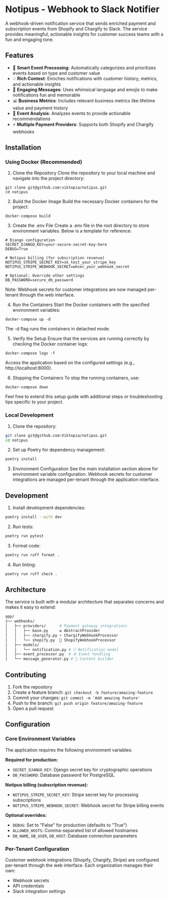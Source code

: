 # Notipus - Webhook to Slack Notifier

A webhook-driven notification service that sends enriched payment and subscription events from Shopify and Chargify to Slack. The service provides meaningful, actionable insights for customer success teams with a fun and engaging tone.

## Features

- 🎯 **Smart Event Processing**: Automatically categorizes and prioritizes events based on type and customer value
- 💡 **Rich Context**: Enriches notifications with customer history, metrics, and actionable insights
- 🎨 **Engaging Messages**: Uses whimsical language and emojis to make notifications fun and memorable
- 📊 **Business Metrics**: Includes relevant business metrics like lifetime value and payment history
- 🔄 **Event Analysis**: Analyzes events to provide actionable recommendations
- ⚡ **Multiple Payment Providers**: Supports both Shopify and Chargify webhooks

## Installation

### Using Docker (Recommended)

1. Clone the Repository
Clone the repository to your local machine and navigate into the project directory:
```
git clone git@github.com:viktopia/notipus.git
cd notipus
```

2. Build the Docker Image
Build the necessary Docker containers for the project:
```
docker-compose build
```

3. Create the .env File
Create a .env file in the root directory to store environment variables. Below is a template for reference:
```
# Django configuration
SECRET_DJANGO_KEY=your-secure-secret-key-here
DEBUG=True

# Notipus billing (for subscription revenue)
NOTIPUS_STRIPE_SECRET_KEY=sk_test_your_stripe_key
NOTIPUS_STRIPE_WEBHOOK_SECRET=whsec_your_webhook_secret

# Optional: Override other settings
DB_PASSWORD=secure_db_password
```
Note: Webhook secrets for customer integrations are now managed per-tenant through the web interface.

4. Run the Containers
Start the Docker containers with the specified environment variables:
```
docker-compose up -d
```
The -d flag runs the containers in detached mode.

5. Verify the Setup
Ensure that the services are running correctly by checking the Docker container logs:
```
docker-compose logs -f
```
Access the application based on the configured settings (e.g., http://localhost:8000).

6. Stopping the Containers
To stop the running containers, use:
```
docker-compose down
```
Feel free to extend this setup guide with additional steps or troubleshooting tips specific to your project.

### Local Development

1. Clone the repository:
```bash
git clone git@github.com:Viktopia/notipus.git
cd notipus
```

2. Set up Poetry for dependency management:
```bash
poetry install
```

3. Environment Configuration
See the main installation section above for environment variable configuration. Webhook secrets for customer integrations are managed per-tenant through the application interface.

## Development

1. Install development dependencies:
```bash
poetry install --with dev
```

2. Run tests:
```bash
poetry run pytest
```

3. Format code:
```bash
poetry run ruff format .
```

4. Run linting:
```bash
poetry run ruff check .
```
## Architecture
The service is built with a modular architecture that separates concerns and makes it easy to extend:

```bash
app/
├── webhooks/
│   ├── providers/      # Payment gateway integrations
│   │   ├── base.py     ♻️ AbstractProvider
│   │   ├── chargify.py ⚡ ChargifyWebhookProcessor
│   │   └── shopify.py  🛒 ShopifyWebhookProcessor
│   ├── models/
│   │   └── notification.py # 🗄️ Notification model
│   ├── event_processor.py  # ⚙️ Event handling
│   └── message_generator.py # 📨 Content builder
```

## Contributing

1. Fork the repository
2. Create a feature branch: `git checkout -b feature/amazing-feature`
3. Commit your changes: `git commit -m 'Add amazing feature'`
4. Push to the branch: `git push origin feature/amazing-feature`
5. Open a pull request

## Configuration

### Core Environment Variables

The application requires the following environment variables:

**Required for production:**
- `SECRET_DJANGO_KEY`: Django secret key for cryptographic operations
- `DB_PASSWORD`: Database password for PostgreSQL

**Notipus billing (subscription revenue):**
- `NOTIPUS_STRIPE_SECRET_KEY`: Stripe secret key for processing subscriptions
- `NOTIPUS_STRIPE_WEBHOOK_SECRET`: Webhook secret for Stripe billing events

**Optional overrides:**
- `DEBUG`: Set to "False" for production (defaults to "True")
- `ALLOWED_HOSTS`: Comma-separated list of allowed hostnames
- `DB_NAME`, `DB_USER`, `DB_HOST`: Database connection parameters

### Per-Tenant Configuration

Customer webhook integrations (Shopify, Chargify, Stripe) are configured per-tenant through the web interface. Each organization manages their own:
- Webhook secrets
- API credentials
- Slack integration settings
